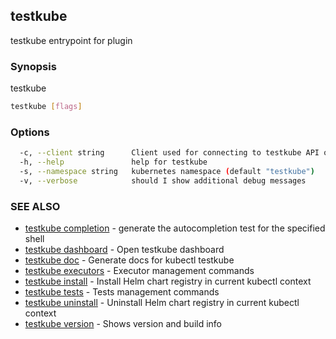 ## testkube

testkube entrypoint for plugin

### Synopsis

testkube

```sh
testkube [flags]
```

### Options

```sh
  -c, --client string      Client used for connecting to testkube API one of proxy|direct (default "proxy")
  -h, --help               help for testkube
  -s, --namespace string   kubernetes namespace (default "testkube")
  -v, --verbose            should I show additional debug messages
```

### SEE ALSO

* [testkube completion](testkube_completion.md)  - generate the autocompletion test for the specified shell
* [testkube dashboard](testkube_dashboard.md)  - Open testkube dashboard
* [testkube doc](testkube_doc.md)  - Generate docs for kubectl testkube
* [testkube executors](testkube_executors.md)  - Executor management commands
* [testkube install](testkube_install.md)  - Install Helm chart registry in current kubectl context
* [testkube tests](testkube_tests.md)  - Tests management commands
* [testkube uninstall](testkube_uninstall.md)  - Uninstall Helm chart registry in current kubectl context
* [testkube version](testkube_version.md)  - Shows version and build info
